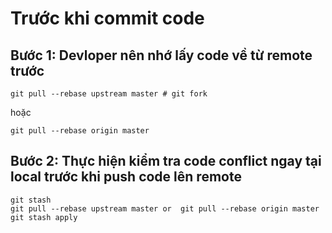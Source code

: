 # Trước khi commit code 
## Bước 1: Devloper nên nhớ lấy code về từ remote trước

```
git pull --rebase upstream master # git fork
```
hoặc 

```
git pull --rebase origin master 
```

## Bước 2: Thực hiện kiểm tra code conflict ngay tại local trước khi push code lên remote

```
git stash 
git pull --rebase upstream master or  git pull --rebase origin master
git stash apply 
```
